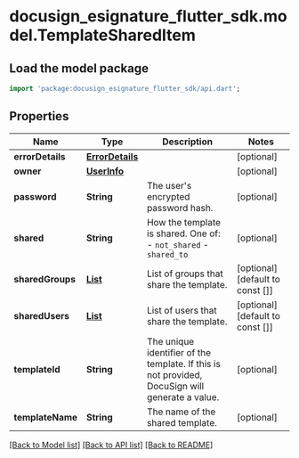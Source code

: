 # docusign_esignature_flutter_sdk.model.TemplateSharedItem

## Load the model package
```dart
import 'package:docusign_esignature_flutter_sdk/api.dart';
```

## Properties
Name | Type | Description | Notes
------------ | ------------- | ------------- | -------------
**errorDetails** | [**ErrorDetails**](ErrorDetails.md) |  | [optional] 
**owner** | [**UserInfo**](UserInfo.md) |  | [optional] 
**password** | **String** | The user's encrypted password hash. | [optional] 
**shared** | **String** | How the template is shared. One of:  - `not_shared` - `shared_to`  | [optional] 
**sharedGroups** | [**List<MemberGroupSharedItem>**](MemberGroupSharedItem.md) | List of groups that share the template. | [optional] [default to const []]
**sharedUsers** | [**List<UserSharedItem>**](UserSharedItem.md) | List of users that share the template. | [optional] [default to const []]
**templateId** | **String** | The unique identifier of the template. If this is not provided, DocuSign will generate a value.  | [optional] 
**templateName** | **String** | The name of the shared template. | [optional] 

[[Back to Model list]](../README.md#documentation-for-models) [[Back to API list]](../README.md#documentation-for-api-endpoints) [[Back to README]](../README.md)


